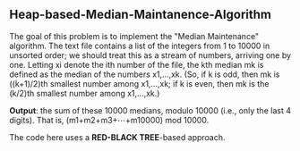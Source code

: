 **Heap-based-Median-Maintanence-Algorithm**
----------------------------------------------
The goal of this problem is to implement the "Median Maintenance"
algorithm. The text
file contains a list of the integers from 1 to 10000 in unsorted order;
we should treat this as a stream of numbers, arriving one by
one. Letting xi denote the ith number of the file, the kth median mk is
defined as the median of the numbers x1,…,xk. (So, if k is odd, then mk
is ((k+1)/2)th smallest number among x1,…,xk; if k is even, then mk is
the (k/2)th smallest number among x1,…,xk.)

**Output**: the sum of these 10000 medians, modulo 10000 (i.e., only the last 4
 digits). That is, (m1+m2+m3+⋯+m10000) mod 10000.
 
The code here uses a **RED-BLACK TREE**-based approach.
